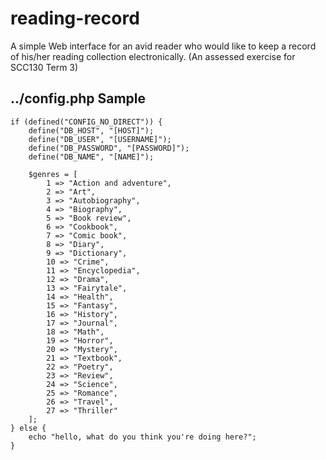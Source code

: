 # reading-record
A simple Web interface for an avid reader who would like to keep a record of his/her reading collection electronically. (An assessed exercise for SCC130 Term 3)

## ../config.php Sample
```
if (defined("CONFIG_NO_DIRECT")) {
    define("DB_HOST", "[HOST]");
    define("DB_USER", "[USERNAME]");
    define("DB_PASSWORD", "[PASSWORD]");
    define("DB_NAME", "[NAME]");

    $genres = [
        1 => "Action and adventure",
        2 => "Art",
        3 => "Autobiography",
        4 => "Biography",
        5 => "Book review",
        6 => "Cookbook",
        7 => "Comic book",
        8 => "Diary",
        9 => "Dictionary",
        10 => "Crime",
        11 => "Encyclopedia",
        12 => "Drama",
        13 => "Fairytale",
        14 => "Health",
        15 => "Fantasy",
        16 => "History",
        17 => "Journal",
        18 => "Math",
        19 => "Horror",
        20 => "Mystery",
        21 => "Textbook",
        22 => "Poetry",
        23 => "Review",
        24 => "Science",
        25 => "Romance",
        26 => "Travel",
        27 => "Thriller"
    ];
} else {
    echo "hello, what do you think you're doing here?";
}
```
